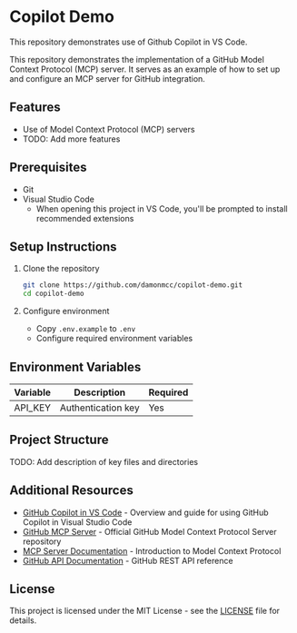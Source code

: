 # Copilot Demo

This repository demonstrates use of Github Copilot in VS Code.

This repository demonstrates the implementation of a GitHub Model Context Protocol (MCP) server. It serves as an example of how to set up and configure an MCP server for GitHub integration.

## Features

- Use of Model Context Protocol (MCP) servers
- TODO: Add more features

## Prerequisites

- Git
- Visual Studio Code
  - When opening this project in VS Code, you'll be prompted to install recommended extensions

## Setup Instructions

1. Clone the repository

   ```bash
   git clone https://github.com/damonmcc/copilot-demo.git
   cd copilot-demo
   ```

2. Configure environment
   - Copy `.env.example` to `.env`
   - Configure required environment variables

## Environment Variables

| Variable | Description | Required |
|----------|-------------|----------|
| API_KEY | Authentication key | Yes |

## Project Structure

TODO: Add description of key files and directories

## Additional Resources

- [GitHub Copilot in VS Code](https://code.visualstudio.com/docs/copilot/overview) - Overview and guide for using GitHub Copilot in Visual Studio Code
- [GitHub MCP Server](https://github.com/github/github-mcp-server) - Official GitHub Model Context Protocol Server repository
- [MCP Server Documentation](https://modelcontextprotocol.io/introduction) - Introduction to Model Context Protocol
- [GitHub API Documentation](https://docs.github.com/en/rest) - GitHub REST API reference

## License

This project is licensed under the MIT License - see the [LICENSE](LICENSE) file for details.
